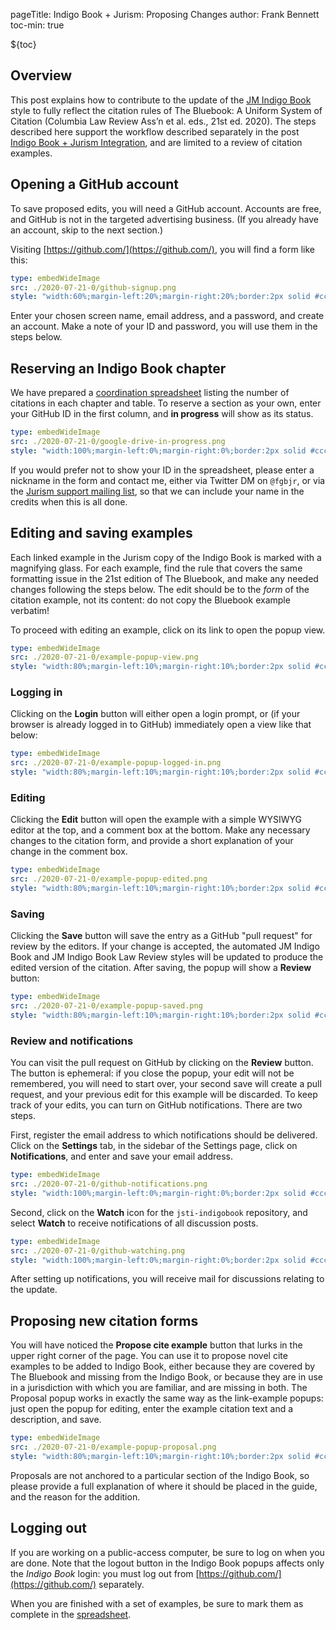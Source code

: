 pageTitle: Indigo Book + Jurism: Proposing Changes 
author: Frank Bennett
toc-min: true

${toc}

## Overview

This post explains how to contribute to the update of the [JM Indigo
Book](https://juris-m.github.io/indigobook/) style to fully reflect
the citation rules of <span class="small-caps">The Bluebook: A Uniform
System of Citation</span> (Columbia Law Review Ass’n et al. eds., 21st
ed. 2020). The steps described here support the workflow described
separately in the post [Indigo Book + Jurism
Integration](https://juris-m.github.io/posts/2020-06-30-0.html), and
are limited to a review of citation examples.

## Opening a GitHub account

To save proposed edits, you will need a GitHub account. Accounts are
free, and GitHub is not in the targeted advertising business.  (If you
already have an account, skip to the next section.)

Visiting [https://github.com/](https://github.com/), you will find a form
like this:

``` yaml
type: embedWideImage
src: ./2020-07-21-0/github-signup.png
style: "width:60%;margin-left:20%;margin-right:20%;border:2px solid #ccc;padding:3rem;border-radius:2em 2em 0 0;"
```

Enter your chosen screen name, email address, and a password, and
create an account.  Make a note of your ID and password, you will use
them in the steps below.


## Reserving an Indigo Book chapter

We have prepared a [coordination
spreadsheet](https://docs.google.com/spreadsheets/d/1OSZRZfsDWcU-ahWugFyCm47stoxlZl0JHoqQ2Q0xlQo/edit?usp=sharing)
listing the number of citations in each chapter and table. To reserve
a section as your own, enter your GitHub ID in the first column, and
**in progress** will show as its status.

``` yaml
type: embedWideImage
src: ./2020-07-21-0/google-drive-in-progress.png
style: "width:100%;margin-left:0%;margin-right:0%;border:2px solid #ccc;padding:3rem;border-radius:2em 2em 0 0;"
```

If you would prefer not to show your ID in the spreadsheet, please
enter a nickname in the form and contact me, either via Twitter DM on
``@fgbjr``, or via the [Jurism support mailing list](http://juris-m.github.com/mail/), so that we can
include your name in the credits when this is all done.

## Editing and saving examples

Each linked example in the Jurism copy of the Indigo Book is marked
with a magnifying glass. For each example, find the rule that covers
the same formatting issue in the 21st edition of The Bluebook, and
make any needed changes following the steps below. The edit should be
to the *form* of the citation example, not its content: do not copy
the Bluebook example verbatim!

To proceed with editing an example, click on its link to open the
popup view.

``` yaml
type: embedWideImage
src: ./2020-07-21-0/example-popup-view.png
style: "width:80%;margin-left:10%;margin-right:10%;border:2px solid #ccc;padding:3rem;border-radius:2em 2em 0 0;"
```

### Logging in

Clicking on the **Login** button will either open a login prompt, or (if your
browser is already logged in to GitHub) immediately open a view like that below:

``` yaml
type: embedWideImage
src: ./2020-07-21-0/example-popup-logged-in.png
style: "width:80%;margin-left:10%;margin-right:10%;border:2px solid #ccc;padding:3rem;border-radius:2em 2em 0 0;"
```

### Editing

Clicking the **Edit** button will open the example with a simple
WYSIWYG editor at the top, and a comment box at the bottom. Make any
necessary changes to the citation form, and provide a short
explanation of your change in the comment box.

``` yaml
type: embedWideImage
src: ./2020-07-21-0/example-popup-edited.png
style: "width:80%;margin-left:10%;margin-right:10%;border:2px solid #ccc;padding:3rem;border-radius:2em 2em 0 0;"
```

### Saving

Clicking the **Save** button will save the entry as a GitHub "pull
request" for review by the editors. If your change is accepted, the
automated JM Indigo Book and JM Indigo Book Law Review styles will be
updated to produce the edited version of the citation. After saving,
the popup will show a **Review** button:

``` yaml
type: embedWideImage
src: ./2020-07-21-0/example-popup-saved.png
style: "width:80%;margin-left:10%;margin-right:10%;border:2px solid #ccc;padding:3rem;border-radius:2em 2em 0 0;"
```

### Review and notifications

You can visit the pull request on GitHub by clicking on the **Review**
button. The button is ephemeral: if you close the popup, your edit
will not be remembered, you will need to start over, your second save
will create a pull request, and your previous edit for this example
will be discarded. To keep track of your edits, you can turn on GitHub
notifications. There are two steps.

First, register the email address to which notifications should be delivered. Click on the **Settings**
tab, in the sidebar of the Settings page, click on **Notifications**, and enter and save your email address.

``` yaml
type: embedWideImage
src: ./2020-07-21-0/github-notifications.png
style: "width:100%;margin-left:0%;margin-right:0%;border:2px solid #ccc;padding:3rem;border-radius:2em 2em 0 0;"
```

Second, click on the **Watch** icon for the ``jsti-indigobook`` repository, and select **Watch** to
receive notifications of all discussion posts.

``` yaml
type: embedWideImage
src: ./2020-07-21-0/github-watching.png
style: "width:100%;margin-left:0%;margin-right:0%;border:2px solid #ccc;padding:3rem;border-radius:2em 2em 0 0;"
```

After setting up notifications, you will receive mail for discussions relating to the update.


## Proposing new citation forms

You will have noticed the **Propose cite example** button that lurks
in the upper right corner of the page. You can use it to propose novel
cite examples to be added to Indigo Book, either because they are
covered by The Bluebook and missing from the Indigo Book, or because
they are in use in a jurisdiction with which you are familiar, and
are missing in both. The Proposal popup works in exactly the same way as
the link-example popups: just open the popup for editing, enter the example
citation text and a description, and save.

``` yaml
type: embedWideImage
src: ./2020-07-21-0/example-popup-proposal.png
style: "width:80%;margin-left:10%;margin-right:10%;border:2px solid #ccc;padding:3rem;border-radius:2em 2em 0 0;"
```

Proposals are not anchored to a particular section of the Indigo Book, so please
provide a full explanation of where it should be placed in the guide, and the
reason for the addition.


## Logging out

If you are working on a public-access computer, be sure to log on when you are done.
Note that the logout button in the Indigo Book popups affects only the *Indigo Book* login:
you must log out from [https://github.com/](https://github.com/) separately.

When you are finished with a set of examples, be sure to mark them as
complete in the
[spreadsheet](https://docs.google.com/spreadsheets/d/1OSZRZfsDWcU-ahWugFyCm47stoxlZl0JHoqQ2Q0xlQo/edit?usp=sharing).




